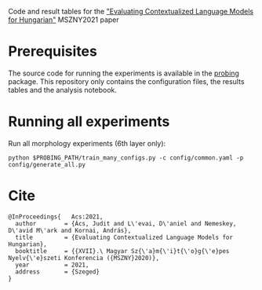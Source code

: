 Code and result tables for the ["Evaluating Contextualized Language Models for Hungarian"](https://arxiv.org/abs/2102.10848) MSZNY2021 paper

# Prerequisites

The source code for running the experiments is available in the [probing](https://github.com/juditacs/probing) package.
This repository only contains the configuration files, the results tables and the analysis notebook.

# Running all experiments

Run all morphology experiments (6th layer only):

    python $PROBING_PATH/train_many_configs.py -c config/common.yaml -p config/generate_all.py

# Cite

```
@InProceedings{   Acs:2021,
  author        = {Ács, Judit and L\'evai, D\'aniel and Nemeskey, D\'avid M\'ark and Kornai, András},
  title         = {Evaluating Contextualized Language Models for Hungarian},
  booktitle     = {{XVII}.\ Magyar Sz{\'a}m{\'i}t{\'o}g{\'e}pes Nyelv{\'e}szeti Konferencia ({MSZNY}2020)},
  year          = 2021,
  address       = {Szeged}
}
```

